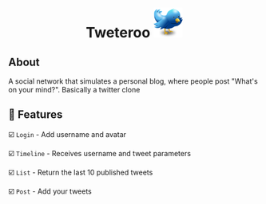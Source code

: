 <h1 align="center"> Tweteroo 
<img height="60px" src="./assets/logo.png">
</h1>


## About

A social network that simulates a personal blog, where people post "What's on your mind?". Basically a twitter clone

<div align="center">

</div>

## :hammer: Features

:ballot_box_with_check: `Login` - Add username and avatar

:ballot_box_with_check: `Timeline` - Receives username and tweet parameters

:ballot_box_with_check: `List` - Return the last 10 published tweets

:ballot_box_with_check: `Post` - Add your tweets

